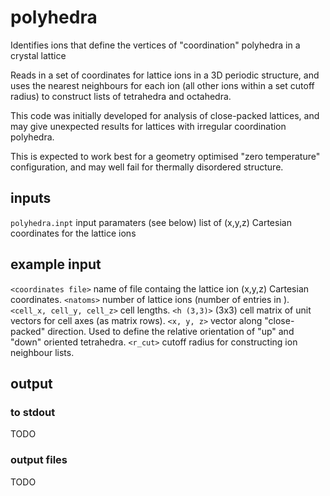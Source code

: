 # polyhedra

Identifies ions that define the vertices of "coordination" polyhedra in a crystal lattice

Reads in a set of coordinates for lattice ions in a 3D periodic structure, and uses the
nearest neighbours for each ion (all other ions within a set cutoff radius) to construct 
lists of tetrahedra and octahedra.

This code was initially developed for analysis of close-packed lattices, and may give unexpected
results for lattices with irregular coordination polyhedra.

This is expected to work best for a geometry optimised "zero temperature" configuration, and
may well fail for thermally disordered structure.

## inputs
`polyhedra.inpt`    input paramaters (see below)
<coordinate file>   list of (x,y,z) Cartesian coordinates for the lattice ions

## example input

`<coordinates file>`  name of file containg the lattice ion (x,y,z) Cartesian coordinates.
`<natoms>`            number of lattice ions (number of entries in <coordinates file>).
`<cell_x, cell_y, cell_z>` cell lengths.
`<h (3,3)>`           (3x3) cell matrix of unit vectors for cell axes (as matrix rows).
`<x, y, z>`           vector along "close-packed" direction. Used to define the relative 
                    orientation of "up" and "down" oriented tetrahedra. 
`<r_cut>`             cutoff radius for constructing ion neighbour lists.

## output

### to stdout

TODO

### output files

TODO
